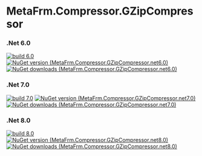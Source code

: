 # MetaFrm.Compressor.GZipCompressor

### .Net 6.0
[![build 6.0](https://github.com/MetaFrm/MetaFrm.Compressor.GZipCompressor/actions/workflows/build_6.0.yml/badge.svg)](https://github.com/MetaFrm/MetaFrm.Compressor.GZipCompressor/actions/workflows/build_6.0.yml)
[![NuGet version (MetaFrm.Compressor.GZipCompressor.net6.0)](https://img.shields.io/nuget/v/MetaFrm.Compressor.GZipCompressor.net6.0)](https://www.nuget.org/packages/MetaFrm.Compressor.GZipCompressor.net6.0/)
[![NuGet downloads (MetaFrm.Compressor.GZipCompressor.net6.0)](https://img.shields.io/nuget/dt/MetaFrm.Compressor.GZipCompressor.net6.0)](https://www.nuget.org/packages/MetaFrm.Compressor.GZipCompressor.net6.0/)
### .Net 7.0
[![build 7.0](https://github.com/MetaFrm/MetaFrm.Compressor.GZipCompressor/actions/workflows/build_7.0.yml/badge.svg)](https://github.com/MetaFrm/MetaFrm.Compressor.GZipCompressor/actions/workflows/build_7.0.yml)
[![NuGet version (MetaFrm.Compressor.GZipCompressor.net7.0)](https://img.shields.io/nuget/v/MetaFrm.Compressor.GZipCompressor.net7.0)](https://www.nuget.org/packages/MetaFrm.Compressor.GZipCompressor.net7.0/)
[![NuGet downloads (MetaFrm.Compressor.GZipCompressor.net7.0)](https://img.shields.io/nuget/dt/MetaFrm.Compressor.GZipCompressor.net7.0)](https://www.nuget.org/packages/MetaFrm.Compressor.GZipCompressor.net7.0/)
### .Net 8.0
[![build 8.0](https://github.com/MetaFrm/MetaFrm.Compressor.GZipCompressor/actions/workflows/build_8.0.yml/badge.svg)](https://github.com/MetaFrm/MetaFrm.Compressor.GZipCompressor/actions/workflows/build_8.0.yml)
[![NuGet version (MetaFrm.Compressor.GZipCompressor.net8.0)](https://img.shields.io/nuget/v/MetaFrm.Compressor.GZipCompressor.net8.0)](https://www.nuget.org/packages/MetaFrm.Compressor.GZipCompressor.net8.0/)
[![NuGet downloads (MetaFrm.Compressor.GZipCompressor.net8.0)](https://img.shields.io/nuget/dt/MetaFrm.Compressor.GZipCompressor.net8.0)](https://www.nuget.org/packages/MetaFrm.Compressor.GZipCompressor.net8.0/)